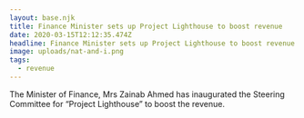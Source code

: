 ```yaml
---
layout: base.njk
title: Finance Minister sets up Project Lighthouse to boost revenue
date: 2020-03-15T12:12:35.474Z
headline: Finance Minister sets up Project Lighthouse to boost revenue
image: uploads/nat-and-i.png
tags:
  - revenue
---
```

The Minister of Finance, Mrs Zainab Ahmed has inaugurated the Steering Committee for “Project Lighthouse” to boost the revenue.